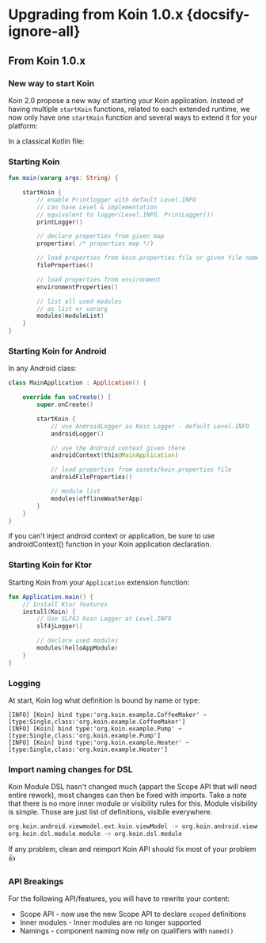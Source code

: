
# Upgrading from Koin 1.0.x {docsify-ignore-all}

## From Koin 1.0.x

### New way to start Koin

Koin 2.0 propose a new way of starting your Koin application. Instead of having multiple `startKoin` functions, related to each extended runtime, we now only have one `startKoin` function and several ways to extend it for your platform:

In a classical Kotlin file:

### Starting Koin

```kotlin
fun main(vararg args: String) {

    startKoin {
        // enable Printlogger with default Level.INFO
        // can have Level & implementation
        // equivalent to logger(Level.INFO, PrintLogger())
        printLogger() 

        // declare properties from given map
        properties( /* properties map */)

        // load properties from koin.properties file or given file name
        fileProperties()

        // load properties from environment
        environmentProperties()

        // list all used modules
        // as list or vararg
        modules(moduleList) 
    }
}
```

### Starting Koin for Android

In any Android class:

```kotlin
class MainApplication : Application() {

    override fun onCreate() {
        super.onCreate()

        startKoin {
            // use AndroidLogger as Koin Logger - default Level.INFO
            androidLogger()

            // use the Android context given there
            androidContext(this@MainApplication)

            // load properties from assets/koin.properties file
            androidFileProperties()

            // module list
            modules(offlineWeatherApp)
        }
    }
}
```

<div class="alert alert-primary" role="alert">
    if you can't inject android context or application, be sure to use androidContext() function in your Koin application declaration.
</div>

### Starting Koin for Ktor

Starting Koin from your `Application` extension function:

```kotlin
fun Application.main() {
    // Install Ktor features
    install(Koin) {
        // Use SLF4J Koin Logger at Level.INFO
        slf4jLogger()

        // declare used modules
        modules(helloAppModule)
    }
}
```

### Logging

At start, Koin log what definition is bound by name or type:

```
[INFO] [Koin] bind type:'org.koin.example.CoffeeMaker' ~ [type:Single,class:'org.koin.example.CoffeeMaker']
[INFO] [Koin] bind type:'org.koin.example.Pump' ~ [type:Single,class:'org.koin.example.Pump']
[INFO] [Koin] bind type:'org.koin.example.Heater' ~ [type:Single,class:'org.koin.example.Heater']
```

### Import naming changes for DSL

Koin Module DSL hasn't changed much (appart the Scope API that will need entire rework), most changes can then be fixed with imports. Take a note that there is no more inner module or visibility rules for this. Module visibility is simple. Those are just list of definitions, visibile everywhere.

```kotlin
org.koin.android.viewmodel.ext.koin.viewModel -> org.koin.android.viewmodel.dsl.viewModel
org.koin.dsl.module.module -> org.koin.dsl.module
```

<div class="alert alert-primary" role="alert">
   If any problem, clean and reimport Koin API should fix most of your problem 👍
</div>

### API Breakings

For the following API/features, you will have to rewrite your content:

- Scope API - now use the new Scope API to declare `scoped` definitions
- Inner modules - Inner modules are no longer supported 
- Namings - component naming now rely on qualifiers with `named()`



